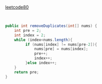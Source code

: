 [leetcode80](https://leetcode-cn.com/problems/remove-duplicates-from-sorted-array-ii/)

​	

```java
public int removeDuplicates(int[] nums) {
    int pre = 2;
    int index = 2;
    while (index<nums.length){
         if (nums[index] != nums[pre-2]){
             nums[pre] = nums[index];
             pre++;
             index++;
         }else index++;
    }
    return pre;
}
```